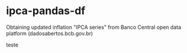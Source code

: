 # ipca-pandas-df
Obtaining updated inflation "IPCA series" from Banco Central open data platform (dadosabertos.bcb.gov.br)

teste
